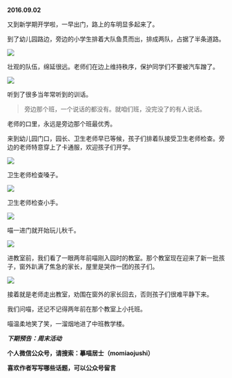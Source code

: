 
          
            
**2016.09.02**

又到新学期开学啦，一早出门，路上的车明显多起来了。

到了幼儿园路边，旁边的小学生排着大队鱼贯而出，排成两队，占据了半条道路。




![](//upload-images.jianshu.io/upload_images/51001-0c7ffe8453c6198e.jpg)




壮观的队伍，绵延很远。老师们在边上维持秩序，保护同学们不要被汽车蹭了。




![](//upload-images.jianshu.io/upload_images/51001-21bc500d5ebb7a7b.jpg)




听到了很多当年常听到的训话。
>旁边那个班，一个说话的都没有。就咱们班，没完没了的有人说话。



老师的口里，永远是旁边那个班最优秀。

来到幼儿园门口，园长、卫生老师早已等候，孩子们排着队接受卫生老师检查。旁边的老师特意穿上了卡通服，欢迎孩子们开学。




![](//upload-images.jianshu.io/upload_images/51001-db031bc7e8234f72.jpg)




卫生老师检查嗓子。




![](//upload-images.jianshu.io/upload_images/51001-993c681dec9f5a8c.jpg)




卫生老师检查小手。




![](//upload-images.jianshu.io/upload_images/51001-b336dcbd0c0731a2.jpg)




喵一进门就开始玩儿秋千。




![](//upload-images.jianshu.io/upload_images/51001-d51f3c287cfe92b3.jpg)




进教室前，我们看了一眼两年前喵刚入园时的教室。那个教室现在迎来了新一批孩子，窗外趴满了焦急的家长，屋里是哭作一团的孩子们。




![](//upload-images.jianshu.io/upload_images/51001-2fb74ca8d67599e3.jpg)




接着就是老师走出教室，劝围在窗外的家长回去，否则孩子们很难平静下来。

我们问喵，还记不记得两年前在那个教室上小托班。

喵温柔地笑了笑，一溜烟地进了中班教学楼。


***下期预告：周末活动***


**个人微信公众号，请搜索：摹喵居士（momiaojushi）**

**喜欢作者写写哪些话题，可以公众号留言**

          
        